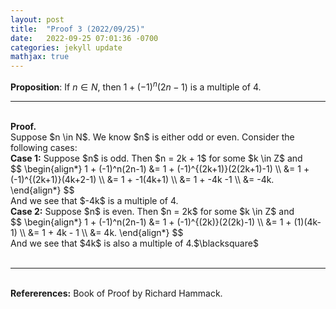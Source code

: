 ```yaml
---
layout: post
title:  "Proof 3 (2022/09/25)"
date:   2022-09-25 07:01:36 -0700
categories: jekyll update
mathjax: true
---
```

<b>Proposition</b>: If $n \in N,$ then $1 + (-1)^n(2n-1)$ is a multiple of $4$.
<br>
<hr>
<br>
<b>Proof.</b><br>
Suppose $n \in N$. We know $n$ is either odd or even. Consider the following cases:<br>
<b>Case 1:</b> Suppose $n$ is odd. Then $n = 2k + 1$ for some $k \in Z$ and
<div center>
$$
\begin{align*}
1 + (-1)^n(2n-1) &= 1 + (-1)^{(2k+1)}(2(2k+1)-1) \\
&= 1 + (-1)^{(2k+1)}(4k+2-1) \\
&= 1 + -1(4k+1) \\
&= 1 + -4k -1 \\
&= -4k.
\end{align*}
$$
</div>
And we see that $-4k$ is a multiple of 4.
<br>
<b>Case 2:</b> Suppose $n$ is even. Then $n = 2k$ for some $k \in Z$ and
<div center>
$$
\begin{align*}
1 + (-1)^n(2n-1) &= 1 + (-1)^{(2k)}(2(2k)-1) \\
&= 1 + (1)(4k-1) \\
&= 1 + 4k - 1 \\
&= 4k.
\end{align*}
$$
</div>
And we see that $4k$ is also a multiple of 4.$\blacksquare$
<br>
<br>
<hr>
<br>
<b>Refererences:</b>
Book of Proof by Richard Hammack.




